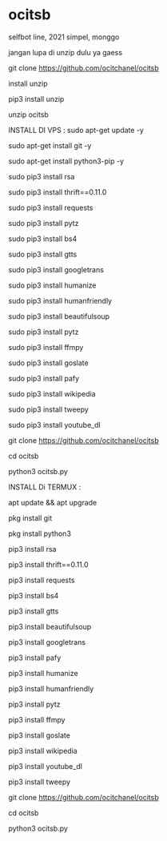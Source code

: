 # ocitsb
selfbot line, 2021 simpel, monggo

jangan lupa di unzip dulu ya gaess

git clone https://github.com/ocitchanel/ocitsb

install unzip

pip3 install unzip

unzip ocitsb



INSTALL DI VPS : sudo apt-get update -y

sudo apt-get install git -y

sudo apt-get install python3-pip -y

sudo pip3 install rsa

sudo pip3 install thrift==0.11.0

sudo pip3 install requests

sudo pip3 install pytz

sudo pip3 install bs4

sudo pip3 install gtts

sudo pip3 install googletrans

sudo pip3 install humanize

sudo pip3 install humanfriendly

sudo pip3 install beautifulsoup

sudo pip3 install pytz

sudo pip3 install ffmpy

sudo pip3 install goslate

sudo pip3 install pafy

sudo pip3 install wikipedia

sudo pip3 install tweepy

sudo pip3 install youtube_dl

git clone https://github.com/ocitchanel/ocitsb

cd ocitsb

python3 ocitsb.py


INSTALL Di TERMUX :

apt update && apt upgrade

pkg install git

pkg install python3

pip3 install rsa

pip3 install thrift==0.11.0

pip3 install requests

pip3 install bs4

pip3 install gtts

pip3 install beautifulsoup

pip3 install googletrans

pip3 install pafy

pip3 install humanize

pip3 install humanfriendly

pip3 install pytz

pip3 install ffmpy

pip3 install goslate

pip3 install wikipedia

pip3 install youtube_dl

pip3 install tweepy

git clone https://github.com/ocitchanel/ocitsb

cd ocitsb

python3 ocitsb.py
